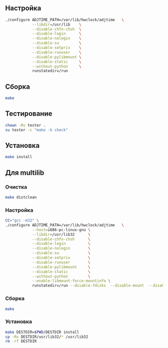 <package-info :package="package" showsbu2></package-info>

<script>
		new Vue({
		el: '#main',
		data: { package: {} },
		mounted: function () {
				this.getPackage('util-linux');
		},
		methods: {
			getPackage: function(name) {
					getPackage(name)
					.then(response => this.package = response);
			},
		}
  })
</script>

## Настройка


```bash
./configure ADJTIME_PATH=/var/lib/hwclock/adjtime   \
            --libdir=/usr/lib    \
            --disable-chfn-chsh  \
            --disable-login      \
            --disable-nologin    \
            --disable-su         \
            --disable-setpriv    \
            --disable-runuser    \
            --disable-pylibmount \
            --disable-static     \
            --without-python     \
            runstatedir=/run
```

## Сборка


```bash
make
```
## Тестирование

```bash
chown -Rv tester .
su tester -c "make -k check"
```

## Установка

```bash
make install
```
 
## Для multilib

### Очистка

```bash
make distclean
```

### Настройка

```bash
CC="gcc -m32" \
./configure ADJTIME_PATH=/var/lib/hwclock/adjtime   \
            --host=i686-pc-linux-gnu \
            --libdir=/usr/lib32      \
            --disable-chfn-chsh      \
            --disable-login          \
            --disable-nologin        \
            --disable-su             \
            --disable-setpriv        \
            --disable-runuser        \
            --disable-pylibmount     \
            --disable-static         \
            --without-python         \
            --enable-libmount-force-mountinfo \
            runstatedir=/run --disable-fdisks  --disable-mount  --disable-fsck   
```

### Сборка 

```bash
make
```

### Установка

```bash
make DESTDIR=$PWD/DESTDIR install
cp -Rv DESTDIR/usr/lib32/* /usr/lib32
rm -rf DESTDIR
```
